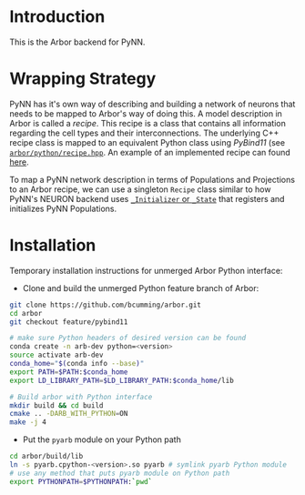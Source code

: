# Introduction

This is the Arbor backend for PyNN.

# Wrapping Strategy

PyNN has it's own way of describing and building a network of neurons that needs
to be mapped to Arbor's way of doing this. A model description in Arbor is 
called a *recipe*. This recipe is a class that contains all information regarding
the cell types and their interconnections. The underlying C++ recipe class is 
mapped to an equivalent Python class using *PyBind11* (see 
[`arbor/python/recipe.hpp`](https://github.com/bcumming/arbor/blob/feature/pybind11/python/recipe.hpp). An example of an implemented recipe can found [here](https://github.com/bcumming/arbor/blob/feature/pybind11/python/example/ring.py).

To map a PyNN network description in terms of Populations and Projections to
an Arbor recipe, we can use a singleton `Recipe` class similar to how PyNN's
NEURON backend uses [`_Initializer` or `_State`](https://github.com/NeuralEnsemble/PyNN/blob/master/pyNN/neuron/simulator.py) that registers and initializes PyNN Populations.

# Installation

Temporary installation instructions for unmerged Arbor Python interface:

- Clone and build the unmerged Python feature branch of Arbor:

```sh
git clone https://github.com/bcumming/arbor.git
cd arbor
git checkout feature/pybind11

# make sure Python headers of desired version can be found
conda create -n arb-dev python=<version>
source activate arb-dev
conda_home="$(conda info --base)"
export PATH=$PATH:$conda_home
export LD_LIBRARY_PATH=$LD_LIBRARY_PATH:$conda_home/lib

# Build arbor with Python interface
mkdir build && cd build
cmake .. -DARB_WITH_PYTHON=ON
make -j 4
```

- Put the `pyarb` module on your Python path

```sh
cd arbor/build/lib
ln -s pyarb.cpython-<version>.so pyarb # symlink pyarb Python module
# use any method that puts pyarb module on Python path
export PYTHONPATH=$PYTHONPATH:`pwd`
```